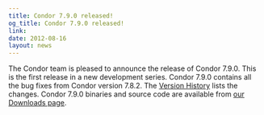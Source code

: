 ```yaml
---
title: Condor 7.9.0 released!
og_title: Condor 7.9.0 released!
link: 
date: 2012-08-16
layout: news
---
```


The Condor team is pleased to announce the release of Condor 7.9.0.  This is the first release in a new development series.  Condor 7.9.0 contains all the bug fixes from Condor version 7.8.2.  The <a href="manual/v7.9/9_3Development_Release.html">Version History</a>  lists the changes.  Condor 7.9.0 binaries and source code are available  from <a href="downloads/">our Downloads page</a>. 
